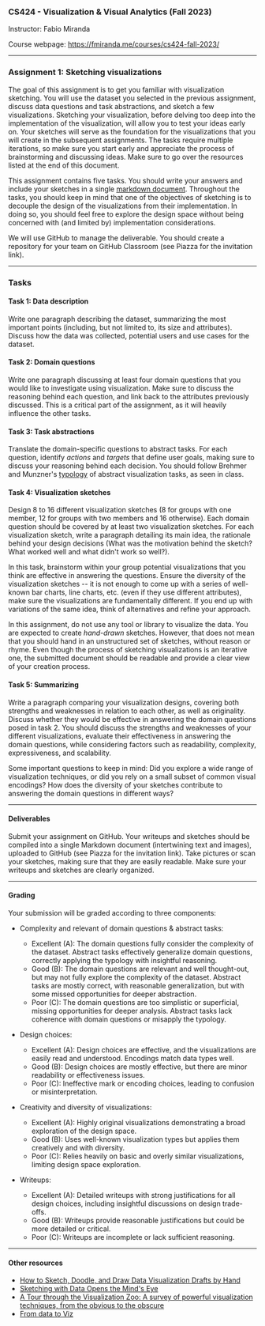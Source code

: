 ### CS424 - Visualization & Visual Analytics (Fall 2023)

Instructor: Fabio Miranda

Course webpage: https://fmiranda.me/courses/cs424-fall-2023/

---

### Assignment 1: Sketching visualizations

The goal of this assignment is to get you familiar with visualization sketching. You will use the dataset you selected in the previous assignment, discuss data questions and task abstractions, and sketch a few visualizations. Sketching your visualization, before delving too deep into the implementation of the visualization, will allow you to test your ideas early on. Your sketches will serve as the foundation for the visualizations that you will create in the subsequent assignments. The tasks require multiple iterations, so make sure you start early and appreciate the process of brainstorming and discussing ideas. Make sure to go over the resources listed at the end of this document.

This assignment contains five tasks. You should write your answers and include your sketches in a single [markdown document](https://www.markdownguide.org/getting-started/). Throughout the tasks, you should keep in mind that one of the objectives of sketching is to decouple the design of the visualizations from their implementation. In doing so, you should feel free to explore the design space without being concerned with (and limited by) implementation considerations.

We will use GitHub to manage the deliverable. You should create a repository for your team on GitHub Classroom (see Piazza for the invitation link).

---

### Tasks

#### Task 1: Data description

Write one paragraph describing the dataset, summarizing the most important points (including, but not limited to, its size and attributes). Discuss how the data was collected, potential users and use cases for the dataset.

#### Task 2: Domain questions

Write one paragraph discussing at least four domain questions that you would like to investigate using visualization. Make sure to discuss the reasoning behind each question, and link back to the attributes previously discussed. This is a critical part of the assignment, as it will heavily influence the other tasks.

#### Task 3: Task abstractions

Translate the domain-specific questions to abstract tasks. For each question, identify *actions* and *targets* that define user goals, making sure to discuss your reasoning behind each decision. You should follow Brehmer and Munzner's [typology](https://www.cs.ubc.ca/labs/imager/tr/2013/MultiLevelTaskTypology/brehmer_infovis13.pdf) of abstract visualization tasks, as seen in class.

#### Task 4: Visualization sketches

Design 8 to 16 different visualization sketches (8 for groups with one member, 12 for groups with two members and 16 otherwise). Each domain question should be covered by at least two visualization sketches. For each visualization sketch, write a paragraph detailing its main idea, the rationale behind your design decisions (What was the motivation behind the sketch? What worked well and what didn't work so well?).

In this task, brainstorm within your group potential visualizations that you think are effective in answering the questions. Ensure the diversity of the visualization sketches -- it is not enough to come up with a series of well-known bar charts, line charts, etc. (even if they use different attributes), make sure the visualizations are fundamentally different. If you end up with variations of the same idea, think of alternatives and refine your approach.

In this assignment, do not use any tool or library to visualize the data. You are expected to create *hand-drawn* sketches. However, that does not mean that you should hand in an unstructured set of sketches, without reason or rhyme. Even though the process of sketching visualizations is an iterative one, the submitted document should be readable and provide a clear view of your creation process.

#### Task 5: Summarizing

Write a paragraph comparing your visualization designs, covering both strengths and weaknesses in relation to each other, as well as originality. Discuss whether they would be effective in answering the domain questions posed in task 2. You should discuss the strengths and weaknesses of your different visualizations, evaluate their effectiveness in answering the domain questions, while considering factors such as readability, complexity, expressiveness, and scalability.

Some important questions to keep in mind: Did you explore a wide range of visualization techniques, or did you rely on a small subset of common visual encodings? How does the diversity of your sketches contribute to answering the domain questions in different ways?

---

#### Deliverables

Submit your assignment on GitHub. Your writeups and sketches should be compiled into a single Markdown document (intertwining text and images), uploaded to GitHub (see Piazza for the invitation link). Take pictures or scan your sketches, making sure that they are easily readable. Make sure your writeups and sketches are clearly organized.

---

#### Grading

Your submission will be graded according to three components:

- Complexity and relevant of domain questions & abstract tasks:
  - Excellent (A): The domain questions fully consider the complexity of the dataset. Abstract tasks effectively generalize domain questions, correctly applying the typology with insightful reasoning.
  - Good (B): The domain questions are relevant and well thought-out, but may not fully explore the complexity of the dataset. Abstract tasks are mostly correct, with reasonable generalization, but with some missed opportunities for deeper abstraction.
  - Poor (C): The domain questions are too simplistic or superficial, missing opportunities for deeper analysis. Abstract tasks lack coherence with domain questions or misapply the typology.

- Design choices:
  - Excellent (A): Design choices are effective, and the visualizations are easily read and understood. Encodings match data types well.
  - Good (B): Design choices are mostly effective, but there are minor readability or effectiveness issues.
  - Poor (C): Ineffective mark or encoding choices, leading to confusion or misinterpretation.

- Creativity and diversity of visualizations:
  - Excellent (A): Highly original visualizations demonstrating a broad exploration of the design space.
  - Good (B): Uses well-known visualization types but applies them creatively and with diversity.
  - Poor (C): Relies heavily on basic and overly similar visualizations, limiting design space exploration.

- Writeups:
  - Excellent (A): Detailed writeups with strong justifications for all design choices, including insightful discussions on design trade-offs.
  - Good (B): Writeups provide reasonable justifications but could be more detailed or critical.
  - Poor (C): Writeups are incomplete or lack sufficient reasoning.

----

#### Other resources

* [How to Sketch, Doodle, and Draw Data Visualization Drafts by Hand](https://depictdatastudio.com/how-to-sketch-doodle-and-draw-data-visualization-drafts-by-hand/)
* [Sketching with Data Opens the Mind's Eye](https://medium.com/accurat-in-sight/sketching-with-data-opens-the-mind-s-eye-92d78554565)
* [A Tour through the Visualization Zoo: A survey of powerful visualization techniques, from the obvious to the obscure](https://dl.acm.org/doi/10.1145/1794514.1805128)
* [From data to Viz](https://www.data-to-viz.com/)
